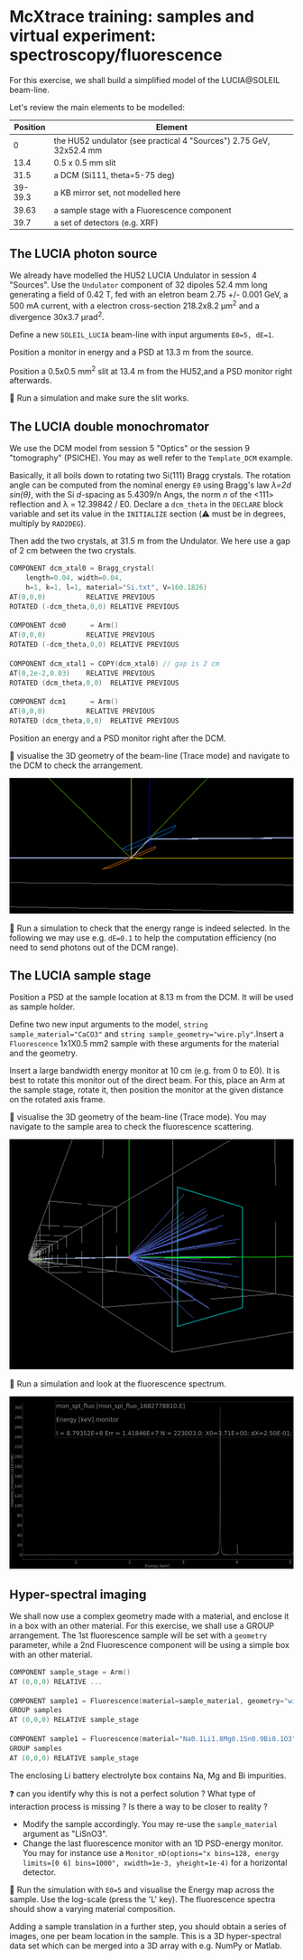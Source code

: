 # McXtrace training: samples and virtual experiment: spectroscopy/fluorescence

For this exercise, we shall build a simplified model of the LUCIA@SOLEIL beam-line.

Let's review the main elements to be modelled:

Position | Element
---------|----------
0        | the HU52 undulator (see practical 4 "Sources") 2.75 GeV, 32x52.4 mm
13.4     | 0.5 x 0.5 mm slit
31.5     | a DCM (Si111, theta=5-75 deg)
39-39.3  | a KB mirror set, not modelled here
39.63    | a sample stage with a Fluorescence component
39.7     | a set of detectors (e.g. XRF)

## The LUCIA photon source

We already have modelled the HU52 LUCIA Undulator in session 4 "Sources". Use the `Undulator` component of 32 dipoles 52.4 mm long generating a field of 0.42 T, fed with an eletron beam 2.75 +/- 0.001 GeV, a 500 mA current, with a electron cross-section 218.2x8.2 &mu;m<sup>2</sup> and a divergence 30x3.7 &mu;rad<sup>2</sup>.

Define a new `SOLEIL_LUCIA` beam-line with input arguments `E0=5, dE=1`.

Position a monitor in energy and a PSD at 13.3 m from the source.

Position a 0.5x0.5 mm<sup>2</sup> slit at 13.4 m from the HU52,and a PSD monitor right afterwards.

:runner: Run a simulation and make sure the slit works.

## The LUCIA double monochromator 

We use the DCM model from session 5 "Optics" or the session 9 "tomography" (PSICHE). You may as well refer to the `Template_DCM` example.

Basically, it all boils down to rotating two Si(111) Bragg crystals. The rotation angle can be computed from the nominal energy `E0` using Bragg's law *&lambda;=2d sin(&theta;)*, with the Si _d_-spacing as 5.4309/n Angs, the norm _n_ of the <111> reflection and &lambda; = 12.39842 / E0. Declare a `dcm_theta` in the `DECLARE` block variable and set its value in the `INITIALIZE` section (:warning: must be in degrees, multiply by `RAD2DEG`). 

Then add the two crystals, at 31.5 m from the Undulator. We here use a gap of 2 cm between the two crystals. 

``` c
COMPONENT dcm_xtal0 = Bragg_crystal(
    length=0.04, width=0.04, 
    h=1, k=1, l=1, material="Si.txt", V=160.1826)
AT(0,0,0)          RELATIVE PREVIOUS
ROTATED (-dcm_theta,0,0) RELATIVE PREVIOUS

COMPONENT dcm0      = Arm()
AT(0,0,0)          RELATIVE PREVIOUS
ROTATED (-dcm_theta,0,0) RELATIVE PREVIOUS

COMPONENT dcm_xtal1 = COPY(dcm_xtal0) // gap is 2 cm
AT(0,2e-2,0.03)    RELATIVE PREVIOUS
ROTATED (dcm_theta,0,0)  RELATIVE PREVIOUS

COMPONENT dcm1      = Arm()
AT(0,0,0)          RELATIVE PREVIOUS
ROTATED (dcm_theta,0,0)  RELATIVE PREVIOUS 
```

Position an energy and a PSD monitor right after the DCM.

:runner: visualise the 3D geometry of the beam-line (Trace mode) and navigate to the DCM to check the arrangement.

![SOLEIL_LUCIA_dcm](images/SOLEIL_LUCIA_dcm.png)

:runner: Run a simulation to check that the energy range is indeed selected. In the following we may use e.g. `dE=0.1` to help the computation efficiency (no need to send photons out of the DCM range).

## The LUCIA sample stage

Position a PSD at the sample location at 8.13 m from the DCM.
It will be used as sample holder.

Define two new input arguments to the model, `string sample_material="CaCO3"` and `string sample_geometry="wire.ply"`.Insert a `Fluorescence` 1x1X0.5 mm2 sample with these arguments for the material and the geometry.

Insert a large bandwidth energy monitor at 10 cm (e.g. from 0 to E0). It is best to rotate this monitor out of the direct beam. For this, place an Arm at the sample stage, rotate it, then position the monitor at the given distance on the rotated axis frame.

:runner: visualise the 3D geometry of the beam-line (Trace mode). 
You may navigate to the sample area to check the fluorescence scattering.

![SOLEIL_LUCIA_sample_area](images/SOLEIL_LUCIA_sample_area.png)

:runner: Run a simulation and look at the fluorescence spectrum.

![SOLEIL_LUCIA_fluo_CaCO3](images/SOLEIL_LUCIA_fluo_CaCO3.png)

## Hyper-spectral imaging

We shall now use a complex geometry made with a material, and enclose it in a box with an other material. For this exercise, we shall use a GROUP arrangement. The 1st fluorescence sample will be set with a `geometry` parameter, while a 2nd Fluorescence component will be using a simple box with an other material. 

``` c
COMPONENT sample_stage = Arm()
AT (0,0,0) RELATIVE ...

COMPONENT sample1 = Fluorescence(material=sample_material, geometry="wire.ply", xwidth=1e-3, yheight=1e-3, zdepth=0.5e-3)
GROUP samples
AT (0,0,0) RELATIVE sample_stage

COMPONENT sample1 = Fluorescence(material="Na0.1Li1.8Mg0.1Sn0.9Bi0.1O3", xwidth=1e-3, yheight=1e-3, zdepth=0.5e-3)
GROUP samples
AT (0,0,0) RELATIVE sample_stage
```

The enclosing Li battery electrolyte box contains Na, Mg and Bi impurities.

:question: can you identify why this is not a perfect solution ? What type of interaction process is missing ? Is there a way to be closer to reality ?

- Modify the sample accordingly. You may re-use the `sample_material` argument as "LiSnO3". 
- Change the last fluorescence monitor with an 1D PSD-energy monitor. You may for instance use a `Monitor_nD(options="x bins=128, energy limits=[0 6] bins=1000", xwidth=1e-3, yheight=1e-4)` for a horizontal detector.

:runner: Run the simulation with `E0=5` and visualise the Energy map across the sample. Use the log-scale (press the 'L' key). The fluorescence spectra should show a varying material composition.

Adding a sample translation in a further step, you should obtain a series of images, one per beam location in the sample. This is a 3D hyper-spectral data set which can be merged into a 3D array with e.g. NumPy or Matlab.

